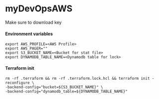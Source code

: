 # myDevOpsAWS

Make sure to download key

#### Environment variables
````
export AWS_PROFILE=<AWS Profile>
export AWS_PAGER=""
export S3_BUCKET_NAME=<Bucket for stat file>
export DYNAMODB_TABLE_NAME=<Dynamodb table for lock>
````


#### Terraform init
```
rm -rf .terraform && rm -rf .terraform.lock.hcl && terraform init -reconfigure \
-backend-config="bucket=${S3_BUCKET_NAME}" \
-backend-config="dynamodb_table=${DYNAMODB_TABLE_NAME}" 
```




